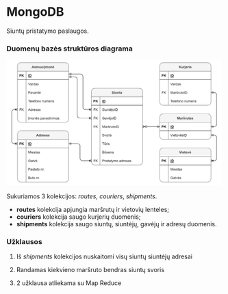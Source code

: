 # MongoDB

Siuntų pristatymo paslaugos.

### Duomenų bazės struktūros diagrama
![Duomenų bazės diagrama](db_diagrama.png)

Sukuriamos 3 kolekcijos: *routes*, *couriers*, *shipments*.
* **routes** kolekcija apjungia maršrutų ir vietovių lenteles;
* **couriers** kolekcija saugo kurjerių duomenis;
* **shipments** kolekcija saugo siuntų, siuntėjų, gavėjų ir adresų duomenis.

### Užklausos

1. Iš *shipments* kolekcijos nuskaitomi visų siuntų siuntėjų adresai

2. Randamas kiekvieno maršruto bendras siuntų svoris

3. 2 užklausa atliekama su Map Reduce